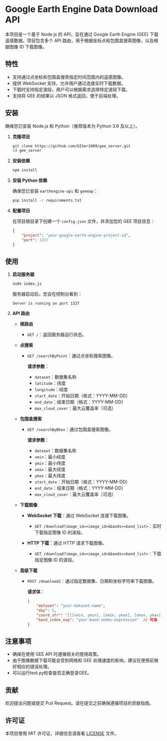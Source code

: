 # Google Earth Engine Data Download API

本项目是一个基于 Node.js 的 API，旨在通过 Google Earth Engine (GEE) 下载遥感数据。项目包含多个 API 路由，用于根据坐标点和包围盒搜索图像，以及根据图像 ID 下载图像。

## 特性

- 支持通过点坐标和包围盒搜索指定时间范围内的遥感图像。
- 提供 WebSocket 支持，允许用户通过连接实时下载数据。
- 下载时支持指定波段，用户可以根据需求选择特定波段下载。
- 支持将 GEE 的结果以 JSON 格式返回，便于前端处理。

## 安装

确保您已安装 Node.js 和 Python（推荐版本为 Python 3.6 及以上）。

1. **克隆项目**

   ```bash
   git clone https://github.com/GISer1909/gee_server.git
   cd gee_server
   ```

2. **安装依赖**

   ```bash
   npm install
   ```

3. **安装 Python 依赖**

   确保您已安装 `earthengine-api` 和 `geemap`：

   ```bash
   pip install -r requirements.txt
   ```

4. **配置项目**

   在项目根目录下创建一个 `config.json` 文件，并添加您的 GEE 项目信息：

   ```json
   {
       "project": "your-google-earth-engine-project-id",
       "port": 1337
   }
   ```

## 使用

1. **启动服务器**

   ```bash
   node index.js
   ```

   服务器启动后，您会在控制台看到：

   ```
   Server is running on port 1337
   ```

2. **API 路由**

   - **根路由**

     - `GET /`：返回服务器运行状态。

   - **点搜索**

     - `GET /searchByPoint`：通过点坐标搜索图像。

       **请求参数**：

       - `dataset`：数据集名称
       - `latitude`：纬度
       - `longitude`：经度
       - `start_date`：开始日期（格式：YYYY-MM-DD）
       - `end_date`：结束日期（格式：YYYY-MM-DD）
       - `max_cloud_cover`：最大云覆盖率（可选）

   - **包围盒搜索**

     - `GET /searchByBbox`：通过包围盒搜索图像。

       **请求参数**：

       - `dataset`：数据集名称
       - `xmin`：最小经度
       - `ymin`：最小纬度
       - `xmax`：最大经度
       - `ymax`：最大纬度
       - `start_date`：开始日期（格式：YYYY-MM-DD）
       - `end_date`：结束日期（格式：YYYY-MM-DD）
       - `max_cloud_cover`：最大云覆盖率（可选）

   - **下载图像**

     - **WebSocket 下载**：通过 WebSocket 连接下载图像。

       - `GET /download?image_id=<image_id>&bands=<band_list>`：实时下载指定图像 ID 的波段。

     - **HTTP 下载**：通过 HTTP 请求下载图像。

       - `GET /download?image_id=<image_id>&bands=<band_list>`：下载指定图像 ID 的波段。

   - **高级下载**

     - `POST /download2`：通过指定数据集、日期和坐标字符串下载图像。

       **请求体**：

       ```json
       {
           "dataset": "your-dataset-name",
           "day": 5,
           "coord_str": "[[[xmin, ymin], [xmin, ymax], [xmax, ymax], [xmax, ymin], [xmin, ymin]]]",
           "band_index_exp": "your-band-index-expression"  // 可选
       }
       ```

## 注意事项

- 确保在使用 GEE API 时遵循相关的使用政策。
- 由于图像数据下载可能会受到网络和 GEE 处理速度的影响，建议在使用前做好相应的错误处理。
- 可以运行test.py检查是否正确登录GEE。

## 贡献

欢迎提出问题或提交 Pull Request。请在提交之前确保遵循项目的贡献指南。

## 许可证

本项目使用 MIT 许可证，详细信息请查看 [LICENSE](LICENSE) 文件。
